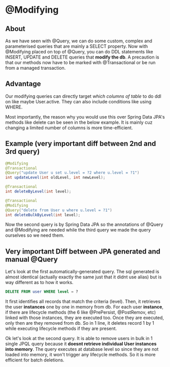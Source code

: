 # @Modifying
## About
As we have seen with @Query, we can do some custom, complex and parameterised queries that are mainly a SELECT property.
Now with @Modifying placed on top of @Query, you can do DDL statements like INSERT, UPDATE and DELETE queries that **modify the db**.
A precaution is that our methods now have to be marked with @Transactional or be run from a managed transaction.

## Advantage
Our modifying queries can directly target *which columns of table* to do ddl on like maybe User.active. They can also
include conditions like using WHERE.

Most importantly, the reason why you would use this over Spring Data JPA's methods like delete can be seen in the below example.
It is mainly cuz changing a limited number of columns is more time-efficient.

## Example (very important diff between 2nd and 3rd query)
```java
@Modifying
@Transactional
@Query("update User u set u.level = ?2 where u.level = ?1")
int updateLevel(int oldLevel, int newLevel);

@Transactional
int deleteByLevel(int level);

@Transactional
@Modifying
@Query("delete from User u where u.level = ?1")
int deleteBulkByLevel(int level);
```
Now the second query is by Spring Data JPA so the annotations of @Query and @Modifying are needed 
while the third query we made the query ourselves so we need them.

## **Very important** Diff between JPA generated and manual @Query 
Let's look at the first automatically-generated query. The sql generated is almost identical (actually exactly the same just that 
it didnt use alias) but is way different as to how it works.

```sql
DELETE FROM user WHERE level = ?
```

It first identifies all records that match 
the criteria (level). Then, it retrieves the user **instances** one by one in memory from db. For each user **instance**, 
if there are lifecycle methods (the 6 like @PrePersist, @PostRemov, etc) linked with those instances, they are executed too.
Once they are executed, only then are they removed from db. So in 1 line, it deletes record 1 by 1 while executing lifecycle methods 
if they are present.

Ok let's look at the second query.
It is able to remove users in bulk in 1 single JPQL query because it **doesnt retrieve individual User instances into memory**.
The query executes at database level so since they are not loaded into memory, it won't trigger any lifecycle methods. So it is more
efficient for batch deletions.


